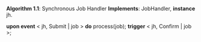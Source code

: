 **Algorithm 1.1**: Synchronous Job Handler
**Implements**:
	JobHandler, **instance** jh.

**upon event** < jh, Submit | job > **do**
	process(job);
	**trigger** < jh, Confirm | job >;
